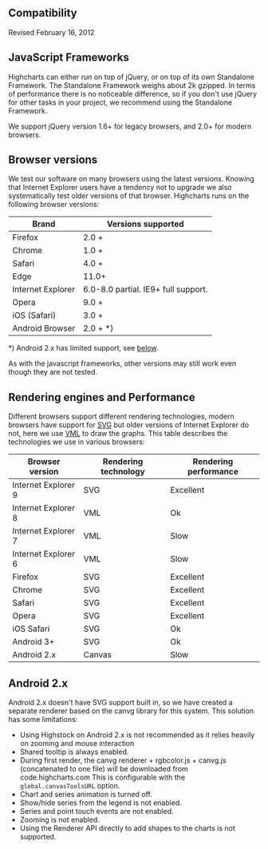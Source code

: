 Compatibility
-------------

Revised February 16, 2012

JavaScript Frameworks
---------------------

Highcharts can either run on top of jQuery, or on top of its own Standalone Framework. The Standalone Framework weighs about 2k gzipped. In terms of performance there is no noticeable difference, so if you don't use jQuery for other tasks in your project, we recommend using the Standalone Framework. 

We support jQuery version 1.6+ for legacy browsers, and 2.0+ for modern browsers.

Browser versions
----------------

We test our software on many browsers using the latest versions. Knowing that Internet Explorer users have a tendency not to upgrade we also systematically test older versions of that browser. Highcharts runs on the following browser versions:

|Brand|Versions supported|
|--- |--- |
|Firefox|2.0 +|
|Chrome|1.0 +|
|Safari|4.0 +|
|Edge|11.0+|
|Internet Explorer|6.0-8.0 partial. IE9+ full support.|
|Opera|9.0 +|
|iOS (Safari)|3.0 +|
|Android Browser|2.0 + *)|


\*) Android 2.x has limited support, see [below](#android2).

As with the javascript frameworks, other versions may still work even though they are not tested.

Rendering engines and Performance
---------------------------------

Different browsers support different rendering technologies, modern browsers have support for [SVG](http://www.w3.org/TR/SVG/Overview.html) but older versions of Internet Explorer do not, here we use [VML](http://www.w3.org/TR/NOTE-VML) to draw the graphs. This table describes the technologies we use in various browsers:

|Browser version|Rendering technology|Rendering performance|
|--- |--- |--- |
|Internet Explorer 9|SVG|Excellent|
|Internet Explorer 8|VML|Ok|
|Internet Explorer 7|VML|Slow|
|Internet Explorer 6|VML|Slow|
|Firefox|SVG|Excellent|
|Chrome|SVG|Excellent|
|Safari|SVG|Excellent|
|Opera|SVG|Excellent|
|iOS Safari|SVG|Ok|
|Android 3+|SVG|Ok|
|Android 2.x|Canvas|Slow|

Android 2.x
-----------

Android 2.x doesn't have SVG support built in, so we have created a separate renderer based on the canvg library for this system. This solution has some limitations:

*   Using Highstock on Android 2.x is not recommended as it relies heavily on zooming and mouse interaction
*   Shared tooltip is always enabled.
*   During first render, the canvg renderer + rgbcolor.js + canvg.js (concatenated to one file) will be downloaded from code.highcharts.com This is configurable with the `global.canvasToolsURL` option.
*   Chart and series animation is turned off.
*   Show/hide series from the legend is not enabled.
*   Series and point touch events are not enabled.
*   Zooming is not enabled.
*   Using the Renderer API directly to add shapes to the charts is not supported.
